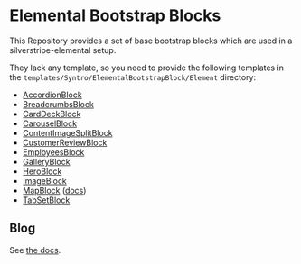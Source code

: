 # Elemental Bootstrap Blocks

This Repository provides a set of base bootstrap blocks which are used in a
silverstripe-elemental setup.

They lack any template, so you need to provide the following templates in the
`templates/Syntro/ElementalBootstrapBlock/Element` directory:

* [AccordionBlock](src/Element/AccordionBlock.php)
* [BreadcrumbsBlock](src/Element/BreadcrumbsBlock.php)
* [CardDeckBlock](src/Element/CardDeckBlock.php)
* [CarouselBlock](src/Element/CarouselBlock.php)
* [ContentImageSplitBlock](src/Element/ContentImageSplitBlock.php)
* [CustomerReviewBlock](src/Element/CustomerReviewBlock.php)
* [EmployeesBlock](src/Element/EmployeesBlock.php)
* [GalleryBlock](src/Element/GalleryBlock.php)
* [HeroBlock](src/Element/HeroBlock.php)
* [ImageBlock](src/Element/ImageBlock.php)
* [MapBlock](src/Element/MapBlock.php) ([docs](docs/MapBlock.md))
* [TabSetBlock](src/Element/TabSetBlock.php)

## Blog
See [the docs](docs/BlogBlocks.md).
